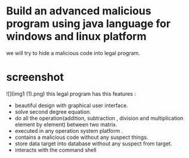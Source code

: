 # Build an advanced malicious program using java language for windows and linux platform

we will try to hide a malicious code into legal program.
# screenshot
![](img1 (1).png)
this legal program has this features :

- beautiful design with graphical user interface.
- solve second degree equation.
- do all the operation(addition, subtraction , division and multiplication element by element) between two matrix.
- executed in any operation system platform .
- contains a malicious code without any suspect things.
- store data target into database without any suspect from target.
- interacts with the command shell
